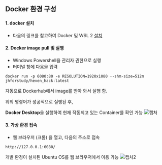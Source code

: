 ## Docker 환경 구성

#### 1. docker 설치

* 다음의 링크를 참고하여 Docker 및 WSL 2 [설치](https://myjamong.tistory.com/296)

#### 2. Docker image pull 및 실행

* Windows Powershell을 관리자 권한으로 실행
* 터미널 창에 다음을 입력
```
docker run -p 6080:80 -e RESOLUTION=1920x1080 --shm-size=512m jhforstudy/heven_hack:latest
```
자동으로 Dockerhub에서 image를 받아 와서 실행 함.

위의 명령어가 성공적으로 실행된 후,

**Docker Desktop**을 실행하여 현재 작동되고 있는 Container를 확인 가능
![캡처](https://user-images.githubusercontent.com/48710703/199906569-ff047cd3-61af-49cf-8d66-f69add64935c.PNG)

#### 3. 가상 환경 접속

* 웹 브라우저 (크롬) 을 열고, 다음의 주소로 접속
```
http://127.0.0.1:6080/
```

개발 환경이 설치된 Ubuntu OS를 웹 브라우저에서 이용 가능
![캡처2](https://user-images.githubusercontent.com/48710703/199906904-f54b5a5a-8a8c-4a25-b977-b8a2e6381994.PNG)

